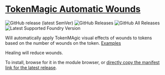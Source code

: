 # [TokenMagic Automatic Wounds](https://foundryvtt.com/packages/tokenmagic-automatic-wounds/)

![GitHub release (latest SemVer)](https://img.shields.io/github/v/release/itamarcu/tokenmagic-automatic-wounds?style=for-the-badge)
![GitHub Releases](https://img.shields.io/github/downloads/itamarcu/tokenmagic-automatic-wounds/latest/total?style=for-the-badge)
![GitHub All Releases](https://img.shields.io/github/downloads/itamarcu/tokenmagic-automatic-wounds/total?style=for-the-badge&label=Downloads+total)  
![Latest Supported Foundry Version](https://img.shields.io/endpoint?url=https://foundryshields.com/version?url=https://github.com/itamarcu/tokenmagic-automatic-wounds/raw/master/module.json)

Will automatically apply TokenMAgic visual effects of wounds to tokens based on the number of wounds on the token.
[Examples](https://github.com/Feu-Secret/Tokenmagic/issues/160)

Healing will reduce wounds.

To install, browse for it in the module browser, or [directly copy the manifest link for the latest release](https://github.com/itamarcu/tokenmagic-automatic-wounds/releases/latest/download/module.json).
